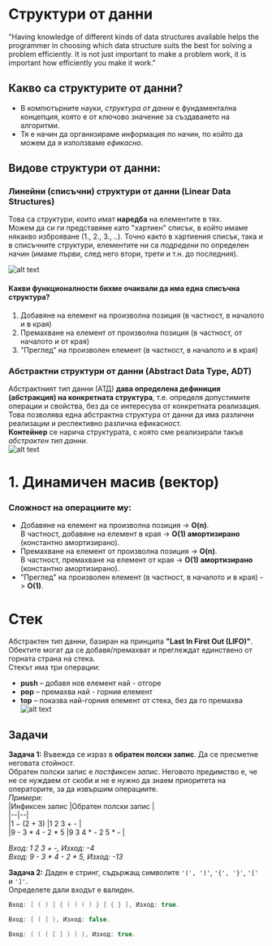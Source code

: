 # Структури от данни

"Having knowledge of different kinds of data structures available helps the programmer in choosing which data structure suits the best for solving a problem efficiently. It is not just important to make a problem work, it is important how efficiently you make it work."  

## Какво са структурите от данни?  
- В компютърните науки, *структура от данни* е фундаментална концепция, която е от ключово значение за създаването на алгоритми.  
- Тя е начин да организираме информация по начин, по който да можем да я използваме *ефикасно*.  

## Видове структури от данни:
### Линейни (списъчни) структури от данни (Linear Data Structures)
Това са структури, които имат **наредба** на елементите в тях.  
Можем да си ги представяме като "хартиен" списък, в който имаме някакво изброяване (1., 2., 3., ..). Точно както в хартиения списък, така и в списъчните структури, елементите ни са *подредени* по определен начин (имаме първи, след него втори, трети и т.н. до последния).

![alt text](https://i.ibb.co/bgHMDvF/List.jpg)

#### Какви функционалности бихме очаквали да има една списъчна структура?
1. Добавяне на елемент на произволна позиция (в частност, в началото и в края)  
2. Премахване на елемент от произволна позиция (в частност, от началото и от края)  
3. "Преглед" на произволен елемент (в частност, в началото и в края)  

### Абстрактни структури от данни (Abstract Data Type, ADT)
Абстрактният тип данни (АТД) **дава определена дефиниция (абстракция) на конкретната структура**, т.е. определя допустимите опера­ции и свойства, без да се интересува от конкретната реализация.  
Това позволява една абстрактна структура от данни да има различни реализации и респективно различна ефикасност.  
**Контейнер** се нарича структурата, с която сме реализирали такъв *абстрактен тип данни*.  
![alt text](https://i.ibb.co/z6C7ysm/Data-structures.png)

# 1. Динамичен масив (вектор)
 
 ### Сложност на операциите му:  
 - Добавяне на елемент на произволна позиция -> **O(n)**.  
В частност, добавяне на елемент в края -> **O(1) амортизирано** (константно амортизирано).  
-  Премахване на елемент от произволна позиция -> **O(n)**.  
В частност, премахване на елемент от края -> **O(1) амортизирано** (константно амортизирано).  
- "Преглед" на произволен елемент (в частност, в началото и в края)  -> **O(1)**.  

# Стек
Абстрактен тип данни, базиран на принципа **"Last In First Out (LIFO)"**.  
Обектите могат да се добавя/премахват и преглеждат единствено от горната страна на стека.  
Стекът има три операции:  
-  **push** – добавя нов елемент  най - отгоре  
-  **pop** – премахва най - горния елемент  
- **top** – показва най-горния елемент от стека, без да го премахва   
![alt text](https://i.ibb.co/dcH7Tdz/Stack.png)

## Задачи

**Задача 1:** Въвежда се израз в **обратен полски запис**. Да се пресметне неговата стойност.  
Обратен полски запис е *постфиксен запис*. Неговото предимство е, че не се нуждаем от скоби и не е нужно да знаем приоритета на операторите, за да извършим операциите.  
*Примери:*  
|Инфиксен запис |Обратен полски запис |  
|--|--|  
|1 − (2 + 3) |1 2 3 + - |  
|9 - 3 * 4 - 2 * 5 |9 3 4 * - 2 5 * - |  

*Вход: 1 2 3 + -, Изход: -4  
Вход: 9 - 3 * 4 - 2 * 5, Изход: -13*


**Задача 2:** Даден е стринг, съдържащ символите `'(', ')'`, `'{', '}'`, `'['` и `']'`.  
Определете дали входът е валиден.  

```c++
Вход: [ ( ) ] { ( ) ( ) } [ { } ], Изход: true.
 ```

```c++
Вход: [ ( ] ), Изход: false.
 ```

```c++
Вход: ( ( ( [ ] ) ) ), Изход: true.
 ```

